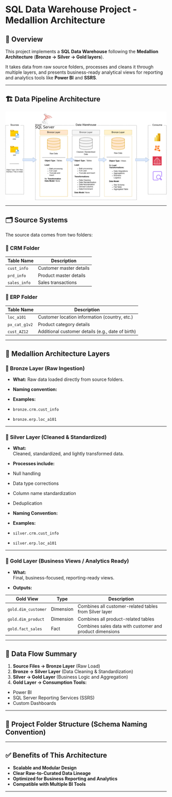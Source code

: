 # SQL Data Warehouse Project - Medallion Architecture

## 📌 Overview

This project implements a **SQL Data Warehouse** following the **Medallion Architecture** (**Bronze → Silver → Gold layers**).

It takes data from raw source folders, processes and cleans it through multiple layers, and presents business-ready analytical views for reporting and analytics tools like **Power BI** and **SSRS**.

---

## 🏗️ Data Pipeline Architecture

![Data Pipeline Architecture](./docs/pipeline%20architecture.png)

---

## 🗂️ Source Systems

The source data comes from two folders:

### 📁 CRM Folder
| Table Name | Description |
|----------- | ----------- |
| `cust_info` | Customer master details |
| `prd_info` | Product master details |
| `sales_info` | Sales transactions |

### 📁 ERP Folder
| Table Name | Description |
|----------- | ----------- |
| `loc_a101` | Customer location information (country, etc.) |
| `px_cat_g1v2` | Product category details |
| `cust_AZ12` | Additional customer details (e.g., date of birth) |

---

## 🏅 Medallion Architecture Layers

### 🥉 Bronze Layer (Raw Ingestion)
- **What:** Raw data loaded directly from source folders.
- **Naming convention:**  

- **Examples:**  
- `bronze.crm.cust_info`
- `bronze.erp.loc_a101`

---

### 🥈 Silver Layer (Cleaned & Standardized)
- **What:**  
Cleaned, standardized, and lightly transformed data.

- **Processes include:**
- Null handling
- Data type corrections
- Column name standardization
- Deduplication

- **Naming Convention:**  

- **Examples:**  
- `silver.crm.cust_info`
- `silver.erp.loc_a101`

---

### 🥇 Gold Layer (Business Views / Analytics Ready)
- **What:**  
Final, business-focused, reporting-ready views.

- **Outputs:**

| Gold View | Type | Description |
|---------- | ---- | ----------- |
| `gold.dim_customer` | Dimension | Combines all customer-related tables from Silver layer |
| `gold.dim_product` | Dimension | Combines all product-related tables |
| `gold.fact_sales` | Fact | Combines sales data with customer and product dimensions |

---

## 🚦 Data Flow Summary

1. **Source Files → Bronze Layer** (Raw Load)
2. **Bronze → Silver Layer** (Data Cleaning & Standardization)
3. **Silver → Gold Layer** (Business Logic and Aggregation)
4. **Gold Layer → Consumption Tools:**  
 - Power BI  
 - SQL Server Reporting Services (SSRS)  
 - Custom Dashboards  

---

## 📂 Project Folder Structure (Schema Naming Convention)


---

## ✅ Benefits of This Architecture
- **Scalable and Modular Design**
- **Clear Raw-to-Curated Data Lineage**
- **Optimized for Business Reporting and Analytics**
- **Compatible with Multiple BI Tools**

---